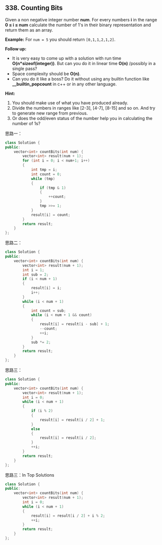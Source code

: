 ## 338. Counting Bits

Given a non negative integer number **num**. For every numbers **i** in the range **0 ≤ i ≤ num** calculate the number of 1's in their binary representation and return them as an array.

**Example:**
For `num = 5` you should return `[0,1,1,2,1,2]`.

**Follow up:**

- It is very easy to come up with a solution with run time **O(n\*sizeof(integer))**. But can you do it in linear time **O(n)** /possibly in a single pass?
- Space complexity should be **O(n)**.
- Can you do it like a boss? Do it without using any builtin function like **__builtin_popcount** in c++ or in any other language.

**Hint:**

1. You should make use of what you have produced already.
2. Divide the numbers in ranges like [2-3], [4-7], [8-15] and so on. And try to generate new range from previous.
3. Or does the odd/even status of the number help you in calculating the number of 1s?

思路一：

```c++
class Solution {
public:
	vector<int> countBits(int num) {
		vector<int> result(num + 1);
		for (int i = 0; i < num+1; i++)
		{
			int tmp = i;
			int count = 0;
			while (tmp)
			{
				if (tmp & 1)
				{
					++count;
				}
				tmp >>= 1;
			}
			result[i] = count;
		}
		return result;
	}
};
```

思路二：

```c++
class Solution {
public:
	vector<int> countBits(int num) {
		vector<int> result(num + 1);
		int i = 1;
		int sub = 2;
		if (i < num + 1)
		{
			result[i] = i;
			i++;
		}
		while (i < num + 1)
		{
			int count = sub;
			while (i < num + 1 && count)
			{
				result[i] = result[i - sub] + 1;
				--count;
				++i;
			}
			sub *= 2;
		}
		return result;
	}
};
```

思路三：

```c++
class Solution {
public:
	vector<int> countBits(int num) {
		vector<int> result(num + 1);
		int i = 0;
		while (i < num + 1)
		{
			if (i % 2)
			{
				result[i] = result[i / 2] + 1;
			}
			else
			{
				result[i] = result[i / 2];
			}
			++i;
		}
		return result;
	}
};
```

思路三：In Top Solutions

```c++
class Solution {
public:
	vector<int> countBits(int num) {
		vector<int> result(num + 1);
		int i = 0;
		while (i < num + 1)
		{
			result[i] = result[i / 2] + i % 2;
			++i;
		}
		return result;
	}
};
```